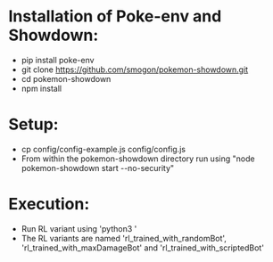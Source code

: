 Installation of Poke-env and Showdown:
=========================
- pip install poke-env
- git clone https://github.com/smogon/pokemon-showdown.git
- cd pokemon-showdown
- npm install

Setup:
======
- cp config/config-example.js config/config.js
- From within the pokemon-showdown directory run using "node pokemon-showdown start --no-security"

Execution:
==========
- Run RL variant using 'python3 <filename>' 
- The RL variants are named 'rl_trained_with_randomBot', 'rl_trained_with_maxDamageBot' and 'rl_trained_with_scriptedBot'
